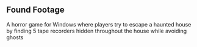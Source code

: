 ## Found Footage
A horror game for Windows where players try to escape a haunted house by finding 5 tape recorders hidden throughout the house while avoiding ghosts